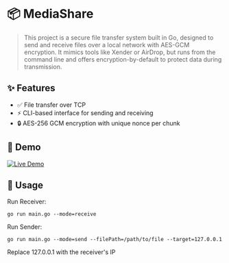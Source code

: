 # 📦 MediaShare

> This project is a secure file transfer system built in Go, designed to send and receive files over a local network with AES-GCM encryption. It mimics tools like Xender or AirDrop, but runs from the command line and offers encryption-by-default to protect data during transmission.  


## ✨ Features

- ✅ File transfer over TCP
- ⚡ CLI-based interface for sending and receiving
- 🔒 AES-256 GCM encryption with unique nonce per chunk

## 🚀 Demo
[![Live Demo](https://img.youtube.com/vi/LwRR86JO5Os/0.jpg)]("https://www.youtube.com/watch?v=LwRR86JO5Os") 

## 🔧 Usage
Run Receiver:
```
go run main.go --mode=receive
```
Run Sender:
```
go run main.go --mode=send --filePath=/path/to/file --target=127.0.0.1
```
Replace 127.0.0.1 with the receiver's IP
